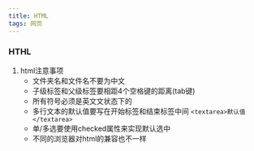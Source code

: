 ```yaml
---
title: HTML
tags: 网页
---
```


### HTHL 

1. html注意事项
    - 文件夹名和文件名不要为中文
    - 子级标签和父级标签要相距4个空格键的距离(tab键)
    - 所有符号必须是英文文状态下的
    - 多行文本的默认值要写在开始标签和结束标签中间 ` <textarea>默认值</textarea> `
    - 单/多选要使用checked属性来实现默认选中
    - 不同的浏览器对html的兼容也不一样